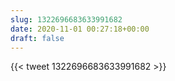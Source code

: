 ```yaml
---
slug: 1322696683633991682
date: 2020-11-01 00:27:18+00:00
draft: false
---
```


{{< tweet 1322696683633991682 >}}
